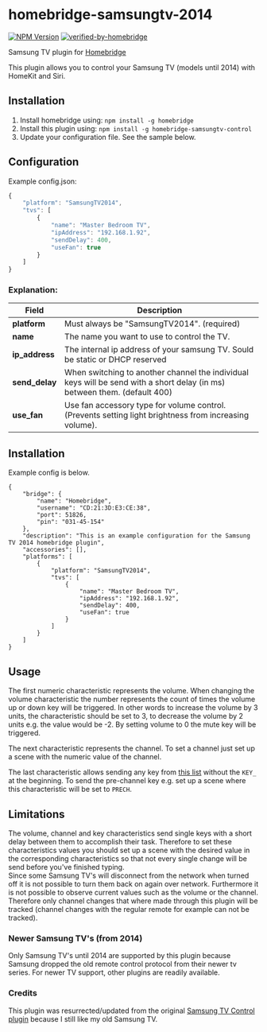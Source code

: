 # homebridge-samsungtv-2014
[![NPM Version](https://img.shields.io/npm/v/homebridge-samsungtv-2014.svg)](https://www.npmjs.com/package/homebridge-samsungtv-2014)
[![verified-by-homebridge](https://badgen.net/badge/homebridge/verified/purple)](https://github.com/homebridge/homebridge/wiki/Verified-Plugins)

Samsung TV plugin for [Homebridge](https://github.com/nfarina/homebridge)

This plugin allows you to control your Samsung TV (models until 2014) with HomeKit and Siri.

## Installation
1. Install homebridge using: `npm install -g homebridge`
2. Install this plugin using: `npm install -g homebridge-samsungtv-control`
3. Update your configuration file. See the sample below.

## Configuration
Example config.json:

```js
{
    "platform": "SamsungTV2014",
    "tvs": [
        {
            "name": "Master Bedroom TV",
            "ipAddress": "192.168.1.92",
            "sendDelay": 400,
            "useFan": true
        }
    ]
}
```

### Explanation:

Field           | Description
----------------|------------
**platform**    | Must always be "SamsungTV2014". (required)
**name**        | The name you want to use to control the TV.
**ip_address**  | The internal ip address of your samsung TV.  Sould be static or DHCP reserved
**send_delay**  | When switching to another channel the individual keys will be send with a short delay (in ms) between them. (default 400)
**use_fan**     | Use fan accessory type for volume control.  (Prevents setting light brightness from increasing volume).

## Installation

Example config is below.
```
{
	"bridge": {
		"name": "Homebridge",
		"username": "CD:21:3D:E3:CE:38",
		"port": 51826,
		"pin": "031-45-154"
	},
	"description": "This is an example configuration for the Samsung TV 2014 homebridge plugin",
	"accessories": [],
	"platforms": [
        {
            "platform": "SamsungTV2014",
            "tvs": [
                {
                    "name": "Master Bedroom TV",
                    "ipAddress": "192.168.1.92",
                    "sendDelay": 400,
                    "useFan": true
                }
            ]
        }
	]
}
```
## Usage

The first numeric characteristic represents the volume. When changing the volume characteristic the number represents the count of times the volume up or down key will be triggered. In other words to increase the volume by 3 units, the characteristic should be set to 3, to decrease the volume by 2 units e.g. the value would be -2. By setting volume to 0 the mute key will be triggered.

The next characteristic represents the channel. To set a channel just set up a scene with the numeric value of the channel.

The last characteristic allows sending any key from [this list](https://github.com/natalan/samsung-remote#remote-keys) without the `KEY_` at the beginning. To send the pre-channel key e.g. set up a scene where this characteristic will be set to `PRECH`.

## Limitations

The volume, channel and key characteristics send single keys with a short delay between them to accomplish their task. Therefore to set these characteristics values you should set up a scene with the desired value in the corresponding characteristics so that not every single change will be send before you've finished typing.  
Since some Samsung TV's will disconnect from the network when turned off it is not possible to turn them back on again over network.
Furthermore it is not possible to observe current values such as the volume or the channel. Therefore only channel changes that where made through this plugin will be tracked (channel changes with the regular remote for example can not be tracked).

### Newer Samsung TV's (from 2014)
Only Samsung TV's until 2014 are supported by this plugin because Samsung dropped the old remote control protocol from their newer tv series.  For newer TV support, other plugins are readily available.

### Credits
This plugin was resurrected/updated from the original [Samsung TV Control plugin](https://github.com/mmende/homebridge-samsungtv-control) because I still like my old Samsung TV.
  